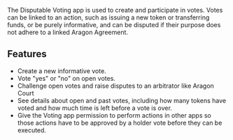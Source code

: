 The Disputable Voting app is used to create and participate in votes. Votes can be linked to an action, such as issuing a new token or transferring funds, or be purely informative, and can be disputed if their purpose does not adhere to a linked Aragon Agreement.

## Features
- Create a new informative vote.
- Vote "yes" or "no" on open votes.
- Challenge open votes and raise disputes to an arbitrator like Aragon Court
- See details about open and past votes, including how many tokens have voted and how much time is left before a vote is over.
- Give the Voting app permission to perform actions in other apps so those actions have to be approved by a holder vote before they can be executed.
